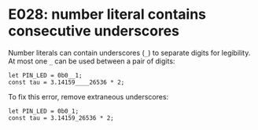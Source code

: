 # E028: number literal contains consecutive underscores

Number literals can contain underscores (`_`) to separate digits for legibility.
At most one `_` can be used between a pair of digits:

    let PIN_LED = 0b0__1;
    const tau = 3.14159____26536 * 2;

To fix this error, remove extraneous underscores:

    let PIN_LED = 0b0_1;
    const tau = 3.14159_26536 * 2;

